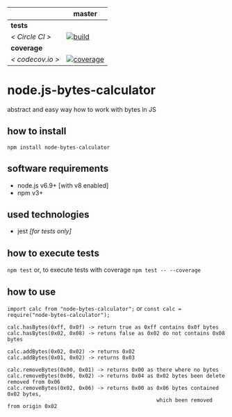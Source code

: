 [circle.ci-master-badge]: https://circleci.com/gh/explore-node-js/node.js-bytes-calculator/tree/master.svg?style=svg
[circle.ci-master-link]: https://circleci.com/gh/explore-node-js/node.js-bytes-calculator/tree/master
[codecov.io-master-badge]: https://codecov.io/gh/explore-node-js/node.js-bytes-calculator/branch/master/graph/badge.svg
[codecov.io-master-link]: https://codecov.io/gh/explore-node-js/node.js-bytes-calculator

|                  | master
|---               |---
| __tests__        |
| _< Circle CI >_  | [![build][circle.ci-master-badge]][circle.ci-master-link]
| __coverage__     |
| _< codecov.io >_ | [![coverage][codecov.io-master-badge]][codecov.io-master-link]

# node.js-bytes-calculator
abstract and easy way how to work with bytes in JS

## how to install
`npm install node-bytes-calculator`

## software requirements
 * node.js v6.9+ [with v8 enabled]
 * npm v3+

## used technologies
 * jest _[for tests only]_
 
## how to execute tests
 `npm test` or, to execute tests with coverage `npm test -- --coverage`

## how to use
`import calc from "node-bytes-calculator";` or `const calc = require("node-bytes-calculator");`

```
calc.hasBytes(0xff, 0x0f) -> return true as 0xff contains 0x0f bytes
calc.hasBytes(0x02, 0x08) -> retuns false as 0x02 do not contains 0x08 bytes

calc.addBytes(0x02, 0x02) -> returns 0x02
calc.addBytes(0x01, 0x02) -> returns 0x03

calc.removeBytes(0x00, 0x01) -> returns 0x00 as there where no bytes
calc.removeBytes(0x06, 0x02) -> returns 0x04 as 0x02 bytes been delete removed from 0x06
calc.removeBytes(0x02, 0x06) -> returns 0x00 as 0x06 bytes contained 0x02 bytes,
                                                which been removed from origin 0x02
```
